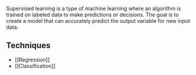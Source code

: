 Supervised learning is a type of machine learning where an algorithm is trained on labeled data to make predictions or decisions. The goal is to create a model that can accurately predict the output variable for new input data.
## Techniques
- [[Regression]]
- [[Classification]]